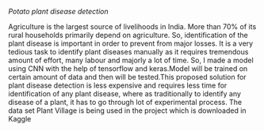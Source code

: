 *Potato plant disease detection*

Agriculture is the largest source of livelihoods in India. More than 70% of its rural households primarily depend on agriculture. So, identification of the plant disease is important in order to prevent from major losses. It is a very tedious task to identify plant diseases manually as it requires tremendous amount of effort, many labour and majorly a lot of time. So, I made a model using CNN with the help of tensorflow and keras.Model will be trained on certain amount of data and then will be tested.This proposed solution for plant disease detection is less expensive and requires less time for identification of any plant disease, where as traditionally to identify any disease of a plant, it has to go through lot of experimental process. The data set Plant Village is being used in the project which is downloaded in Kaggle
